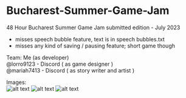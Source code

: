 # Bucharest-Summer-Game-Jam

48 Hour Bucharest Summer Game Jam submitted edition - July 2023
- misses speech bubble feature, text is in speech bubbles.txt
- misses any kind of saving / pausing feature; short game though

Team:
Me (as developer) \
@lorro9123 - Discord ( as game designer ) \
@mariah7413 - Discord ( as story writer and artist ) 

Images: \
![alt text](https://imgur.com/G7V1rbe.png)
![alt text](https://imgur.com/q1Olv5J.png)
![alt text](https://imgur.com/wOfP2bf.png)
